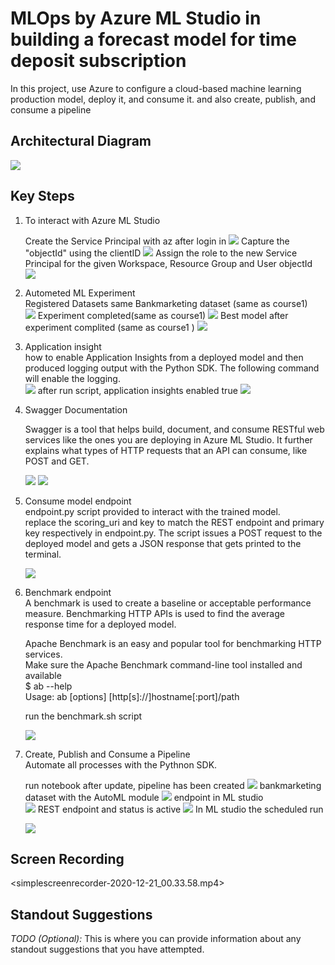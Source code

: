 


# MLOps by Azure ML Studio in building a forecast model for time deposit subscription

In this project,  use Azure to configure a cloud-based machine learning production model, deploy it, and consume it. and also create, publish, and consume a pipeline

## Architectural Diagram

![](p_diagram.png) 

## Key Steps

 1. To interact with Azure ML Studio

    Create the Service Principal with az after login in
    ![](p_ServicePrincipal.png)
    Capture the "objectId" using the clientID
    ![](p_objectid.png)
    Assign the role to the new Service Principal for the given Workspace, Resource Group and User objectId  
    ![](p_workspaceshare.png)

2. Autometed ML Experiment  
    Registered Datasets same Bankmarketing dataset (same as course1)  
    ![](p_dataset.png)
    Experiment completed(same as course1)
    ![](p_experiment.png)
    Best model after experiment complited (same as course1 )
    ![](p_bestmodel.png)


3. Application insight  
    how to enable Application Insights from a deployed model and then produced logging output with the Python SDK. The following command will enable the logging.  
    ![](p_logspy.png)
    after run script, application insights enabled true
    ![](p_ApplicationInsight.png)

4. Swagger Documentation  

    Swagger is a tool that helps build, document, and consume RESTful web services like the ones you are deploying in Azure ML Studio. It further explains what types of HTTP requests that an API can consume, like POST and GET.

    ![](p_swagger1.png)
    ![](p_swagger2.png)

5. Consume model endpoint  
    endpoint.py script provided to interact with the trained model.  
    replace the scoring_uri and key to match the REST endpoint and primary key respectively in endpoint.py.   The script issues a POST request to the deployed model and gets a JSON response that gets printed to the terminal.

    ![](p_endpoint.png)

 

  
6. Benchmark endpoint  
    A benchmark is used to create a baseline or acceptable performance measure. Benchmarking HTTP APIs is used to find the average response time for a deployed model.  

    Apache Benchmark is an easy and popular tool for benchmarking HTTP services.  
    Make sure the Apache Benchmark command-line tool installed and available  
    $ ab --help  
    Usage: ab [options] [http[s]://]hostname[:port]/path  


    run the benchmark.sh script  

    ![](2020-12-26-11-20-13.png)

7. Create, Publish and Consume a Pipeline  
    Automate all processes with the Pythnon SDK.

   run notebook after update, pipeline has been created
   ![](p_pipeline1.png)
    bankmarketing dataset with the AutoML module
    ![](p_pipeline2.png)
    endpoint in ML studio   
    ![](p_pipeline3.png)
    REST endpoint and status is active
    ![](p_pipeline4.png)
    In ML studio the scheduled run

    ![](p_pipeline5.png)



## Screen Recording

<simplescreenrecorder-2020-12-21_00.33.58.mp4>


## Standout Suggestions
*TODO (Optional):* This is where you can provide information about any standout suggestions that you have attempted.
